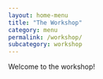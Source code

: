 ```yaml
---
layout: home-menu
title: "The Workshop"
category: menu
permalink: /workshop/
subcategory: workshop
---
```


Welcome to the workshop!
